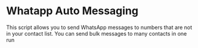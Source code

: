 # Whatapp Auto Messaging
This script allows you to send WhatsApp messages to numbers that are not in your contact list.
You can send bulk messages to many contacts in one run
